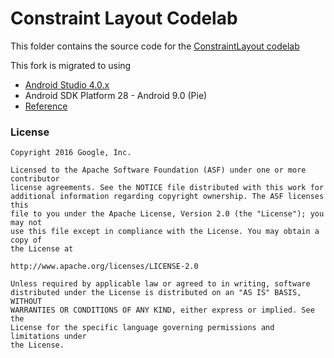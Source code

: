 # Constraint Layout Codelab

This folder contains the source code for the [ConstraintLayout codelab](https://codelabs.developers.google.com/codelabs/constraint-layout/)

This fork is migrated to using
* [Android Studio 4.0.x](https://developer.android.com/studio/archive)
* Android SDK Platform 28 - Android 9.0 (Pie)
* [Reference](https://developer.android.com/training/constraint-layout)

### License

```
Copyright 2016 Google, Inc.

Licensed to the Apache Software Foundation (ASF) under one or more contributor
license agreements. See the NOTICE file distributed with this work for
additional information regarding copyright ownership. The ASF licenses this
file to you under the Apache License, Version 2.0 (the "License"); you may not
use this file except in compliance with the License. You may obtain a copy of
the License at

http://www.apache.org/licenses/LICENSE-2.0

Unless required by applicable law or agreed to in writing, software
distributed under the License is distributed on an "AS IS" BASIS, WITHOUT
WARRANTIES OR CONDITIONS OF ANY KIND, either express or implied. See the
License for the specific language governing permissions and limitations under
the License.
```
